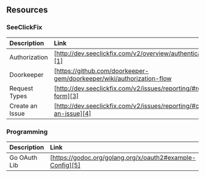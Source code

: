 
## Resources
### SeeClickFix

|Description|Link|
|:------|:------|  
|Authorization|[http://dev.seeclickfix.com/v2/overview/authentication/][1]|
|Doorkeeper|[https://github.com/doorkeeper-gem/doorkeeper/wiki/authorization-flow|][2]
|Request Types|[http://dev.seeclickfix.com/v2/issues/reporting/#report-form][3]|
|Create an Issue|[http://dev.seeclickfix.com/v2/issues/reporting/#create-an-issue][4]|



### Programming

|Description|Link|
|:------|:------|  
|Go OAuth Lib|[https://godoc.org/golang.org/x/oauth2#example-Config][5]|


[1]:	http://dev.seeclickfix.com/v2/overview/authentication/
[2]:	https://github.com/doorkeeper-gem/doorkeeper/wiki/authorization-flow
[3]:	http://dev.seeclickfix.com/v2/issues/reporting/#report-form
[4]:	http://dev.seeclickfix.com/v2/issues/reporting/#create-an-issue
[5]:	https://godoc.org/golang.org/x/oauth2